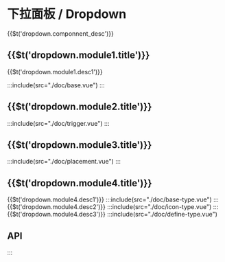 # 下拉面板 / Dropdown

<span>{{$t('dropdown.componnent_desc')}}</span>

## <span>{{$t('dropdown.module1.title')}}</span>

<span>{{$t('dropdown.module1.desc1')}}</span>

:::include(src="./doc/base.vue")
:::

## <span>{{$t('dropdown.module2.title')}}</span>

:::include(src="./doc/trigger.vue")
:::

## <span>{{$t('dropdown.module3.title')}}</span>

:::include(src="./doc/placement.vue")
:::

## <span>{{$t('dropdown.module4.title')}}</span>

<span>{{$t('dropdown.module4.desc1')}}</span>
:::include(src="./doc/base-type.vue")
:::
<span>{{$t('dropdown.module4.desc2')}}</span>
:::include(src="./doc/icon-type.vue")
:::
<span>{{$t('dropdown.module4.desc3')}}</span>
:::include(src="./doc/define-type.vue")

## API

<api-doc name="Dropdown" :doc="require('./api.json')"></api-doc>
:::
